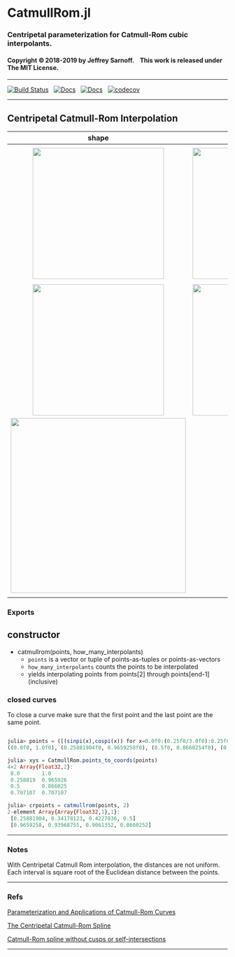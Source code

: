 # CatmullRom.jl

### Centripetal parameterization for Catmull-Rom cubic interpolants. 


#### Copyright ©&thinsp;2018-2019 by Jeffrey Sarnoff. &nbsp;&nbsp;  This work is released under The MIT License.


-----


[![Build Status](https://travis-ci.org/JeffreySarnoff/CatmullRom.jl.svg?branch=master)](https://travis-ci.org/JeffreySarnoff/CatmullRom.jl)&nbsp;&nbsp;&nbsp;[![Docs](https://img.shields.io/badge/docs-stable-blue.svg)](http://jeffreysarnoff.github.io/CatmullRom.jl/stable/)&nbsp;&nbsp;&nbsp;[![Docs](https://img.shields.io/badge/docs-dev-blue.svg)](http://jeffreysarnoff.github.io/CatmullRom.jl/dev/)&nbsp;&nbsp;&nbsp;[![codecov](https://codecov.io/gh/JeffreySarnoff/CatmullRom.jl/branch/master/graph/badge.svg)](https://codecov.io/gh/JeffreySarnoff/CatmullRom.jl)


-----


## Centripetal Catmull-Rom Interpolation


  |                     shape                               |              detail                           |
  |:--------------------------------------------------------:|:-----------------------------------------------:|
  |                                                          |                                                 |
  | <img src="https://github.com/JeffreySarnoff/CatmullRom.jl/blob/master/examples/assets/CatmullRom_circle_dpihalf.png" width="300">  |      <img src="https://github.com/JeffreySarnoff/CatmullRom.jl/blob/master/examples/assets/CatmullRom_sectionofcircle.png" width="300">|
  |                                                          |                                                 |
  | <img src="https://github.com/JeffreySarnoff/CatmullRom.jl/blob/master/examples/assets/piriform22.png" width="300">                                                         |  <img src="https://github.com/JeffreySarnoff/CatmullRom.jl/blob/master/examples/assets/piriform_open.png" width="300">                                                |
  |    <img src="https://github.com/JeffreySarnoff/CatmullRom.jl/blob/master/examples/assets/sphericalspiral.png" width="400">          |   <img src="https://github.com/JeffreySarnoff/CatmullRom.jl/blob/master/examples/assets/sphericalspiral_locus.png" width="130">                                         |
  |                                                          |                                                 |
  
  


### Exports

## constructor

- catmullrom(points, how_many_interpolants)
    - `points` is a vector or tuple of points-as-tuples or points-as-vectors
    - `how_many_interpolants` counts the points to be interpolated
    -  yields interpolating points from points[2] through points[end-1] (inclusive)

### closed curves

To close a curve make sure that the first point and the last point are the same point.


```julia

julia> points = ([(sinpi(x),cospi(x)) for x=0.0f0:(0.25f0/3.0f0):0.25f0]...,)
((0.0f0, 1.0f0), (0.25881904f0, 0.9659258f0), (0.5f0, 0.8660254f0), (0.70710677f0, 0.70710677f0))

julia> xys = CatmullRom.points_to_coords(points)
4×2 Array{Float32,2}:
 0.0       1.0
 0.258819  0.965926
 0.5       0.866025
 0.707107  0.707107

julia> crpoints = catmullrom(points, 2)
2-element Array{Array{Float32,1},1}:
 [0.25881904, 0.34178123, 0.4227836, 0.5]
 [0.9659258, 0.93968755, 0.9061352, 0.8660252] 
```
-----

### Notes

With Centripetal Catmull Rom interpolation, the distances are not uniform.
Each interval is square root of the Euclidean distance between the points.

----

### Refs

[Parameterization and Applications of Catmull-Rom Curves](http://www.cemyuksel.com/research/catmullrom_param/catmullrom_cad.pdf)

[The Centripetal Catmull-Rom Spline](https://howlingpixel.com/wiki/Centripetal_Catmull%E2%80%93Rom_spline)

[Catmull-Rom spline without cusps or self-intersections](https://stackoverflow.com/questions/9489736/catmull-rom-curve-with-no-cusps-and-no-self-intersections/23980479#23980479)

-----

[travis-img]: https://travis-ci.org/JeffreySarnoff/CatmullRom.jl.svg?branch=master
[travis-url]: https://travis-ci.org/JeffreySarnoff/CatmullRom.jl

[pkg-1.0-img]: http://pkg.julialang.org/badges/CatmullRom_1.0.svg
[pkg-1.0-url]: http://pkg.julialang.org/?pkg=CatmullRom&ver=1.0
